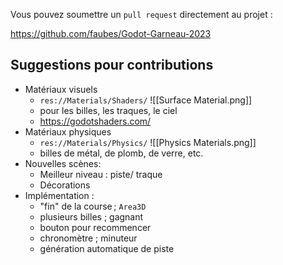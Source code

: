 Vous pouvez soumettre un `pull request` directement au projet :

https://github.com/faubes/Godot-Garneau-2023

Suggestions pour contributions
------------------

- Matériaux visuels
	- `res://Materials/Shaders/` 
	![[Surface Material.png]]
	- pour les billes, les traques, le ciel
	- https://godotshaders.com/
- Matériaux physiques 
	- `res://Materials/Physics/`
	![[Physics Materials.png]]
	- billes de métal, de plomb, de verre, etc.
- Nouvelles scènes:
	- Meilleur niveau : piste/ traque
	- Décorations
- Implémentation :
	- "fin" de la course ; `Area3D`
	- plusieurs billes ; gagnant
	- bouton pour recommencer
	- chronomètre ; minuteur
	- génération automatique de piste